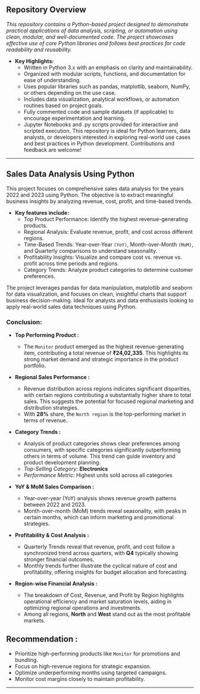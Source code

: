 ## Repository Overview
 *This repository contains a Python-based project designed to demonstrate practical applications of data analysis, scripting, or automation using clean, modular, and well-documented code. The project showcases effective use of core Python libraries and follows best practices for code readability and reusability.*
 - **Key Highlights:**
     - Written in Python 3.x with an emphasis on clarity and maintainability.
     - Organized with modular scripts, functions, and documentation for ease of understanding.
     - Uses popular libraries such as pandas, matplotlib, seaborn, NumPy, or others depending on the use case.
     - Includes data visualization, analytical workflows, or automation routines based on project goals.
     - Fully commented code and sample datasets (if applicable) to encourage experimentation and learning.
     - Jupyter Notebooks and .py scripts provided for interactive and scripted execution.
This repository is ideal for Python learners, data analysts, or developers interested in exploring real-world use cases and best practices in Python development. Contributions and feedback are welcome!

---
## Sales Data Analysis Using Python
This project focuses on comprehensive sales data analysis for the years 2022 and 2023 using Python. The objective is to extract meaningful business insights by analyzing revenue, cost, profit, and time-based trends. 
  - **Key features include:**
      - Top Product Performance: Identify the highest revenue-generating products.
      - Regional Analysis: Evaluate revenue, profit, and cost across different regions.
      - Time-Based Trends: Year-over-Year `(YoY)`, Month-over-Month `(MoM)`, and Quarterly comparisons to understand seasonality.
      - Profitability Insights: Visualize and compare cost vs. revenue vs. profit across time periods and regions.
      - Category Trends: Analyze product categories to determine customer preferences.

The project leverages pandas for data manipulation, matplotlib and seaborn for data visualization, and focuses on clean, insightful charts that support business decision-making. Ideal for analysts and data enthusiasts looking to apply real-world sales data techniques using Python.

### Conclusion:
 - **Top Performing Product :**
   - The `Monitor` product emerged as the highest revenue-generating item, contributing a total revenue of **₹24,02,335**. This highlights its strong market demand and strategic importance in the product portfolio.

- **Regional Sales Performance :**
  - Revenue distribution across regions indicates significant disparities, with certain regions contributing a substantially higher share to total sales. This suggests the potential for focused regional marketing and distribution strategies.
  - With **28%** share, the `North region` is the top-performing market in terms of revenue.

- **Category Trends :**
  - Analysis of product categories shows clear preferences among consumers, with specific categories significantly outperforming others in terms of volume. This trend can guide inventory and product development planning.
  - *Top-Selling Category:* **Electronics**
  - *Performance Metric:* Highest units sold across all categories

- **YoY & MoM Sales Comparison :**
    - Year-over-year (YoY) analysis shows revenue growth patterns between 2022 and 2023.
    - Month-over-month (MoM) trends reveal seasonality, with peaks in certain months, which can inform marketing and promotional strategies.

- **Profitability & Cost Analysis :**
    - Quarterly Trends reveal that revenue, profit, and cost follow a synchronized trend across quarters, with **Q4** typically showing stronger financial outcomes.
    - Monthly trends further illustrate the cyclical nature of cost and profitability, offering insights for budget allocation and forecasting.

- **Region-wise Financial Analysis :**
  - The breakdown of Cost, Revenue, and Profit by Region highlights operational efficiency and market saturation levels, aiding in optimizing regional operations and investments.
  - Among all regions, **North** and **West** stand out as the most profitable markets.

 ## Recommendation :
   - Prioritize high-performing products like `Monitor` for promotions and bundling.
   - Focus on high-revenue regions for strategic expansion.
   - Optimize underperforming months using targeted campaigns.
   - Monitor cost margins closely to maintain profitability.

---
